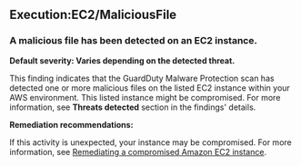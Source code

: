 Execution:EC2/MaliciousFile
---------------------------


### A malicious file has been detected on an EC2 instance.


**Default severity: Varies depending on the detected threat.**


This finding indicates that the GuardDuty Malware Protection scan has detected one or more malicious files on the listed EC2 instance within your AWS environment. This listed instance might be compromised. For more information, see **Threats detected** section in the findings' details.


**Remediation recommendations:**


If this activity is unexpected, your instance may be compromised. For more information, see [Remediating a compromised Amazon EC2 instance](https://docs.aws.amazon.com/guardduty/latest/ug/guardduty_remediate.html#compromised-ec2).

